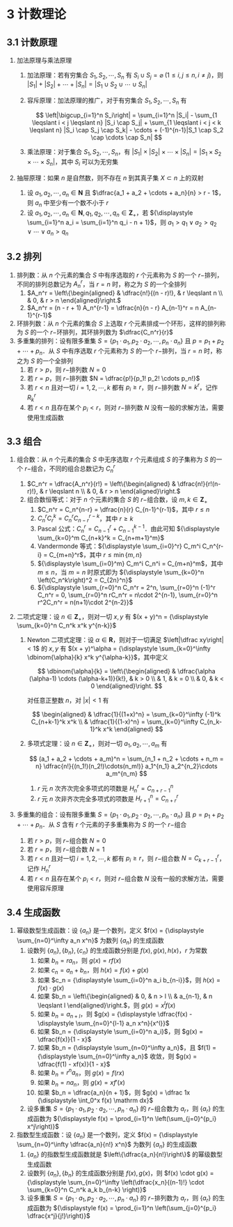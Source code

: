 # 3 计数理论

## 3.1 计数原理
1. 加法原理与乘法原理
    1. 加法原理：若有穷集合 $S_1, S_2, \cdots, S_n$ 有 $S_i \cup S_j = \varnothing \ (1 \leqslant i, j \leqslant n, i \neq j)$，则 $|S_1| + |S_2| + \cdots + |S_n| = |S_1 \cup S_2 \cup \cdots \cup S_n|$
    2. 容斥原理：加法原理的推广，对于有穷集合 $S_1, S_2, \cdots, S_n$ 有

        $$
        \left|\bigcup_{i=1}^n S_i\right| = \sum_{i=1}^n |S_i| - \sum_{1 \leqslant i < j \leqslant n} |S_i \cap S_j| + \sum_{1 \leqslant i < j < k \leqslant n} |S_i \cap S_j \cap S_k| - \cdots + (-1)^{n-1}|S_1 \cap S_2 \cap \cdots \cap S_n|
        $$

    3. 乘法原理：对于集合 $S_1, S_2, \cdots, S_n$，有 $|S_1| \times |S_2| \times \cdots \times |S_n| = |S_1 \times S_2 \times \cdots \times S_n|$，其中 $S_i$ 可以为无穷集

2. 抽屉原理：如果 $n$ 是自然数，则不存在 $n$ 到其真子集 $X \subset n$ 上的双射
    1. 设 $a_1, a_2, \cdots, a_n \in \mathbf N$ 且 $\dfrac{a_1 + a_2 + \cdots + a_n}{n} > r - 1$，则 $a_n$ 中至少有一个数不小于 $r$
    2. 设 $a_1, a_2, \cdots, a_n \in \mathbf N, q_1, q_2, \cdots, q_n \in \mathbf Z_+$，若 ${\displaystyle \sum_{i=1}^n a_i = \sum_{i=1}^n q_i - n + 1}$，则 $a_1 > q_1 \vee a_2 > q_2 \vee \cdots \vee a_n > q_n$

## 3.2 排列
1. 排列数：从 $n$ 个元素的集合 $S$ 中有序选取的 $r$ 个元素称为 $S$ 的一个 $r-$排列，不同的排列总数记为 $A_n^r$，当 $r = n$ 时，称之为 $S$ 的一个全排列
    1. $A_n^r = \left\{\begin{aligned} & \dfrac{n!}{(n - r)!}, & r \leqslant n \\ & 0, & r > n \end{aligned}\right.$
    2. $A_n^r = (n - r + 1) A_n^{r-1} = \dfrac{n}{n - r} A_{n-1}^r = n A_{n-1}^{r-1}$
2. 环排列数：从 $n$ 个元素的集合 $S$ 上选取 $r$ 个元素排成一个环形，这样的排列称为 $S$ 的一个 $r-$环排列，其环排列数为 $\dfrac{C_n^r}{r}$
3. 多重集的排列：设有限多重集 $S = \left\{p_1 \cdot a_1, p_2 \cdot a_2, \cdots, p_n \cdot a_n\right\}$ 且 $p = p_1 + p_2 + \cdots + p_n$．从 $S$ 中有序选取 $r$ 个元素称为 $S$ 的一个 $r-$排列，当 $r = n$ 时，称之为 $S$ 的一个全排列
    1. 若 $r > p$，则 $r-$排列数 $N = 0$
    2. 若 $r = p$，则 $r-$排列数 $N = \dfrac{p!}{p_1! p_2! \cdots p_n!}$
    3. 若 $r < n$ 且对一切 $i = 1, 2, \cdots, k$ 都有 $p_i \geqslant r$，则  $r-$排列数 $N = k^r$，记作 $R_k^r$
    4. 若 $r < n$ 且存在某个 $p_i < r$，则对 $r-$排列数 $N$ 没有一般的求解方法，需要使用生成函数

## 3.3 组合
1. 组合数：从 $n$ 个元素的集合 $S$ 中无序选取 $r$ 个元素组成 $S$ 的子集称为 $S$ 的一个 $r-$组合，不同的组合总数记为 $C_n^r$
    1. $C_n^r = \dfrac{A_n^r}{r!} = \left\{\begin{aligned} & \dfrac{n!}{r!(n-r)!}, & r \leqslant n \\ & 0, & r > n \end{aligned}\right.$
    2. 组合数恒等式：对于 $n$ 个元素的集合 $S$ 的 $r-$组合数，设 $m, k \in \mathbf Z_+$
        1. $C_n^r = C_n^{n-r} = \dfrac{n}{r} C_{n-1}^{r-1}$，其中 $r \leqslant n$
        2. $C_n^r C_r^k = C_n^r C_{n-r}^{r-k}$，其中 $r \geqslant k$
        3. $\text{Pascal}$ 公式：$C_n^r = C_{n-1}^r + C_{n-1}^{k-1}$．由此可知 ${\displaystyle \sum_{k=0}^m C_{n+k}^k = C_{n+m+1}^m}$
        4. $\text{Vandermonde}$ 等式：${\displaystyle \sum_{i=0}^r} C_m^i C_n^{r-i} = C_{m+n}^r$，其中 $r \leqslant \min\{m, n\}$
        5. ${\displaystyle \sum_{i=0}^m} C_m^i C_n^i = C_{m+n}^m$，其中 $m \leqslant n$，当 $m = n$ 时原式即为 ${\displaystyle \sum_{k=0}^n \left(C_n^k\right)^2 = C_{2n}^n}$
        6. ${\displaystyle \sum_{r=0}^n C_n^r = 2^n, \sum_{r=0}^n (-1)^r C_n^r = 0, \sum_{r=0}^n rC_n^r = n\cdot 2^{n-1}, \sum_{r=0}^n r^2C_n^r = n(n+1)\cdot 2^{n-2}}$
2. 二项式定理：设 $n \in \mathbf Z_+$，则对一切 $x, y$ 有 $(x + y)^n = {\displaystyle \sum_{k=0}^n C_n^k x^k y^{n-k}}$
    1. $\text{Newton}$ 二项式定理：设 $\alpha \in \mathbf R$，则对于一切满足 $\left|\dfrac xy\right| < 1$ 的 $x, y$ 有 $(x + y)^\alpha = {\displaystyle \sum_{k=0}^\infty \dbinom{\alpha}{k} x^k y^{\alpha-k}}$，其中定义

        $$
        \dbinom{\alpha}{k} = \left\{\begin{aligned}
        & \dfrac{\alpha (\alpha-1) \cdots (\alpha-k+1)}{k!}, & k > 0 \\
        & 1, & k = 0 \\
        & 0, & k < 0
        \end{aligned}\right.
        $$

        对任意正整数 $n$，对 $|x| < 1$ 有

        $$
        \begin{aligned}
        & \dfrac{1}{(1+x)^n} = \sum_{k=0}^\infty (-1)^k C_{n+k-1}^k x^k \\
        & \dfrac{1}{(1-x)^n} = \sum_{k=0}^\infty C_{n_k-1}^k x^k
        \end{aligned}
        $$

    2. 多项式定理：设 $n \in \mathbf Z_+$，则对一切 $a_1, a_2, \cdots, a_m$ 有

        $$
        (a_1 + a_2 + \cdots + a_m)^n = \sum_{n_1 + n_2 + \cdots + n_m = n} \dfrac{n!}{(n_1!)(n_2!)\cdots(n_m!)} a_1^{n_1} a_2^{n_2}\cdots a_m^{n_m}
        $$

        1. $r$ 元 $n$ 次齐次完全多项式的项数是 $H_n^r = C_{n+r-1}^n$
        2. $r$ 元 $n$ 次非齐次完全多项式的项数是 $H_{r+1}^n = C_{n+r}^r$

3. 多重集的组合：设有限多重集 $S = \left\{p_1 \cdot a_1, p_2 \cdot a_2, \cdots, p_n \cdot a_n\right\}$ 且 $p = p_1 + p_2 + \cdots + p_n$．从 $S$ 含有 $r$ 个元素的子多重集称为 $S$ 的一个 $r-$组合
    1. 若 $r > p$，则 $r-$组合数 $N = 0$
    2. 若 $r = p$，则 $r-$组合数 $N = 1$
    3. 若 $r < n$ 且对一切 $i = 1, 2, \cdots, k$ 都有 $p_i \geqslant r$，则  $r-$组合数 $N = C_{k+r-1}^r$，记作 $H_n^r$
    4. 若 $r < n$ 且存在某个 $p_i < r$，则对 $r-$组合数 $N$ 没有一般的求解方法，需要使用容斥原理

## 3.4 生成函数
1. 幂级数型生成函数：设 $\{a_n\}$ 是一个数列，定义 $f(x) = {\displaystyle \sum_{n=0}^\infty a_n x^n}$ 为数列 $\{a_n\}$ 的生成函数
    1. 设数列 $\{a_n\}, \{b_n\}, \{c_n\}$ 的生成函数分别是 $f(x), g(x), h(x)$，$r$ 为常数
        1. 如果 $b_n = ra_n$，则 $g(x) = rf(x)$
        2. 如果 $c_n = a_n + b_n$，则 $h(x) = f(x) + g(x)$
        3. 如果 $c_n = {\displaystyle \sum_{i=0}^n a_i b_{n-i}}$，则 $h(x) = f(x) \cdot g(x)$
        4. 如果 $b_n = \left\{\begin{aligned} & 0, & n > l \\ & a_{n-1}, & n \leqslant l \end{aligned}\right.$，则 $g(x) = x^l f(x)$
        5. 如果 $b_n = a_{n+l}$，则 $g(x) = {\displaystyle \dfrac{f(x) - \displaystyle \sum_{n=0}^{l-1} a_n x^n}{x^l}}$
        6. 如果 $b_n = {\displaystyle \sum_{i=0}^n a_i}$，则 $g(x) = \dfrac{f(x)}{1 - x}$
        7. 如果 $b_n = {\displaystyle \sum_{n=0}^\infty a_n}$，且 $f(1) = {\displaystyle \sum_{n=0}^\infty a_n}$ 收敛，则 $g(x) = \dfrac{f(1) - xf(x)}{1 - x}$
        8. 如果 $b_n = r^n a_n$，则 $g(x) = f(rx)$
        9. 如果 $b_n = na_n$，则 $g(x) = xf'(x)$
        10. 如果 $b_n = \dfrac{a_n}{n + 1}$，则 $g(x) = \dfrac 1x {\displaystyle \int_0^x f(x) \mathrm dx}$
    2. 设多重集 $S = \left\{p_1 \cdot a_1, p_2 \cdot a_2, \cdots, p_n \cdot a_n\right\}$ 的 $r-$组合数为 $a_r$，则 $\{a_r\}$ 的生成函数为 ${\displaystyle f(x) = \prod_{i=1}^n \left(\sum_{j=0}^{p_i} x^j\right)}$
2. 指数型生成函数：设 $\{a_n\}$ 是一个数列，定义 $f(x) = {\displaystyle \sum_{n=0}^\infty \dfrac{a_n}{n!} x^n}$ 为数列 $\{a_n\}$ 的生成函数
    1. $\{a_n\}$ 的指数型生成函数就是 $\left\{\dfrac{a_n}{n!}\right\}$ 的幂级数型生成函数
    2. 设数列 $\{a_n\}, \{b_n\}$ 的生成函数分别是 $f(x), g(x)$，则 $f(x) \cdot g(x) = {\displaystyle \sum_{n=0}^\infty \left(\dfrac{x_n}{(n-1)!} \cdot \sum_{k=0}^n C_n^k a_k b_{n-k} \right)}$
    3. 设多重集 $S = \left\{p_1 \cdot a_1, p_2 \cdot a_2, \cdots, p_n \cdot a_n\right\}$ 的 $r-$排列数为 $a_r$，则 $\{a_r\}$ 的生成函数为 ${\displaystyle f(x) = \prod_{i=1}^n \left(\sum_{j=0}^{p_i} \dfrac{x^j}{j!}\right)}$
